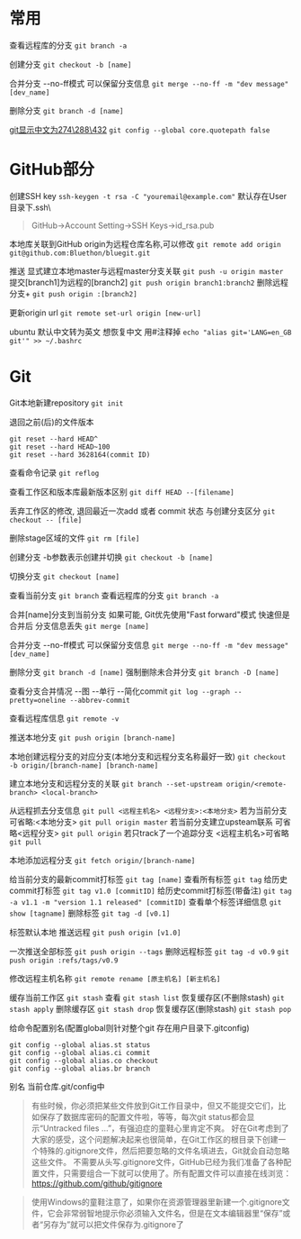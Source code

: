 常用
=====

查看远程库的分支
`git branch -a`

创建分支
`git checkout -b [name]`

合并分支 --no-ff模式 可以保留分支信息
`git merge --no-ff -m "dev message" [dev_name]`

删除分支
`git branch -d [name]`

[git显示中文为274\288\432](https://gist.github.com/vkyii/1079783)
`git config --global core.quotepath false`

GitHub部分
============

创建SSH key
`ssh-keygen -t rsa -C "youremail@example.com"`
默认存在User目录下.ssh\
> GitHub->Account Setting->SSH Keys->id_rsa.pub

本地库关联到GitHub  origin为远程仓库名称,可以修改
`git remote add origin git@github.com:Bluethon/bluegit.git`

推送 显式建立本地master与远程master分支关联
`git push -u origin master`
提交[branch1]为远程的[branch2]
`git push origin branch1:branch2`
删除远程分支+
`git push origin :[branch2]`

更新origin url
`git remote set-url origin [new-url]`

ubuntu 默认中文转为英文 想恢复中文 用#注释掉
`echo "alias git='LANG=en_GB git'" >> ~/.bashrc`

Git
===

Git本地新建repository
`git init`

退回之前(后)的文件版本
```
git reset --hard HEAD^
git reset --hard HEAD~100
git reset --hard 3628164(commit ID)
```

查看命令记录
`git reflog`

查看工作区和版本库最新版本区别
`git diff HEAD --[filename]`

丢弃工作区的修改, 退回最近一次add 或者 commit 状态  与创建分支区分
`git checkout -- [file]`

删除stage区域的文件
`git rm [file]`

创建分支 -b参数表示创建并切换
`git checkout -b [name]`

切换分支
`git checkout [name]`

查看当前分支
`git branch`
查看远程库的分支
`git branch -a`

合并[name]分支到当前分支  如果可能, Git优先使用"Fast forward"模式 快速但是合并后 分支信息丢失
`git merge [name]`

合并分支 --no-ff模式 可以保留分支信息
`git merge --no-ff -m "dev message" [dev_name]`

删除分支
`git branch -d [name]`
强制删除未合并分支
`git branch -D [name]`

查看分支合并情况 --图 --单行 --简化commit
`git log --graph --pretty=oneline --abbrev-commit`

查看远程库信息
`git remote -v`

推送本地分支
`git push origin [branch-name]`

本地创建远程分支的对应分支(本地分支和远程分支名称最好一致)
`git checkout -b origin/[branch-name] [branch-name]`

建立本地分支和远程分支的关联
`git branch --set-upstream origin/<remote-branch> <local-branch>`

从远程抓去分支信息
`git pull <远程主机名> <远程分支>:<本地分支>`
 若为当前分支 可省略:<本地分支>
`git pull origin master`
 若当前分支建立upsteam联系 可省略<远程分支>
`git pull origin`
 若只track了一个追踪分支 <远程主机名>可省略
`git pull`

本地添加远程分支
`git fetch origin/[branch-name]`

给当前分支的最新commit打标签
`git tag [name]`
查看所有标签
`git tag`
给历史commit打标签
`git tag v1.0 [commitID]`
给历史commit打标签(带备注)
`git tag -a v1.1 -m "version 1.1 released" [commitID]`
查看单个标签详细信息
`git show [tagname]`
删除标签
`git tag -d [v0.1]`

标签默认本地 推送远程
`git push origin [v1.0]`

一次推送全部标签
`git push origin --tags`
删除远程标签
`git tag -d v0.9`
`git push origin :refs/tags/v0.9`

修改远程主机名称
`git remote rename [原主机名] [新主机名]`

缓存当前工作区
`git stash`
查看
`git stash list`
恢复缓存区(不删除stash)
`git stash apply`
删除缓存区
`git stash drop`
恢复缓存区(删除stash)
`git stash pop`

给命令配置别名(配置global则针对整个git 存在用户目录下.gitconfig)
```
git config --global alias.st status
git config --global alias.ci commit
git config --global alias.co checkout
git config --global alias.br branch
```
别名 当前仓库.git/config中



> 有些时候，你必须把某些文件放到Git工作目录中，但又不能提交它们，比如保存了数据库密码的配置文件啦，等等，每次git status都会显示“Untracked files ...”，有强迫症的童鞋心里肯定不爽。
好在Git考虑到了大家的感受，这个问题解决起来也很简单，在Git工作区的根目录下创建一个特殊的.gitignore文件，然后把要忽略的文件名填进去，Git就会自动忽略这些文件。
不需要从头写.gitignore文件，GitHub已经为我们准备了各种配置文件，只需要组合一下就可以使用了。所有配置文件可以直接在线浏览：https://github.com/github/gitignore

>使用Windows的童鞋注意了，如果你在资源管理器里新建一个.gitignore文件，它会非常弱智地提示你必须输入文件名，但是在文本编辑器里“保存”或者“另存为”就可以把文件保存为.gitignore了
